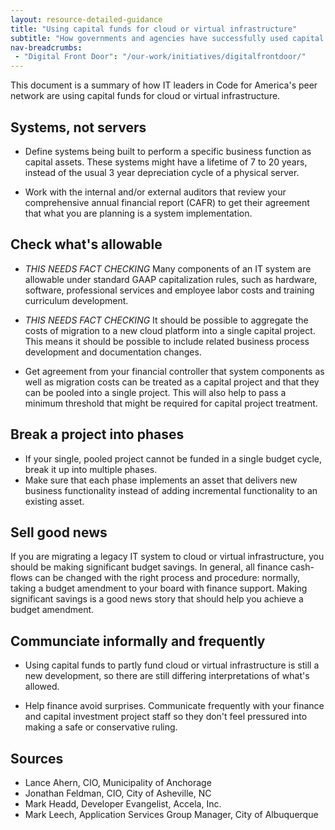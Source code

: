 ```yaml
---
layout: resource-detailed-guidance
title: "Using capital funds for cloud or virtual infrastructure"
subtitle: "How governments and agencies have successfully used capital funds for cloud or virtual infrastructure"
nav-breadcrumbs:
 - "Digital Front Door": "/our-work/initiatives/digitalfrontdoor/"
---
```


This document is a summary of how IT leaders in Code for America's peer network are using capital funds for cloud or virtual infrastructure. 

## Systems, not servers

 - Define systems being built to perform a specific business function as capital assets. These systems might have a lifetime of 7 to 20 years, instead of the usual 3 year depreciation cycle of a physical server. 
 
 - Work with the internal and/or external auditors that review your comprehensive annual financial report (CAFR) to get their agreement that what you are planning is a system implementation.

## Check what's allowable

 - *THIS NEEDS FACT CHECKING* Many components of an IT system are allowable under standard GAAP capitalization rules, such as hardware, software, professional services and employee labor costs and training curriculum development. 

 - *THIS NEEDS FACT CHECKING* It should be possible to aggregate the costs of migration to a new cloud platform into a single capital project. This means it should be possible to include related business process development and documentation changes.

 - Get agreement from your financial controller that system components as well as migration costs can be treated as a capital project and that they can be pooled into a single project. This will also help to pass a minimum threshold that might be required for capital project treatment. 

## Break a project into phases

 - If your single, pooled project cannot be funded in a single budget cycle, break it up into multiple phases.
 - Make sure that each phase implements an asset that delivers new business functionality instead of adding incremental functionality to an existing asset. 

## Sell good news

If you are migrating a legacy IT system to cloud or virtual infrastructure, you should be making significant budget savings. In general, all finance cash-flows can be changed with the right process and procedure: normally, taking a budget amendment to your board with finance support. Making significant savings is a good news story that should help you achieve a budget amendment. 

## Communciate informally and frequently

 - Using capital funds to partly fund cloud or virtual infrastructure is still a new development, so there are still differing interpretations of what's allowed. 
 
 - Help finance avoid surprises. Communicate frequently with your finance and capital investment project staff so they don't feel pressured into making a safe or conservative ruling. 
 
## Sources

 - Lance Ahern, CIO, Municipality of Anchorage
 - Jonathan Feldman, CIO, City of Asheville, NC
 - Mark Headd, Developer Evangelist, Accela, Inc.
 - Mark Leech, Application Services Group Manager, City of Albuquerque 
 